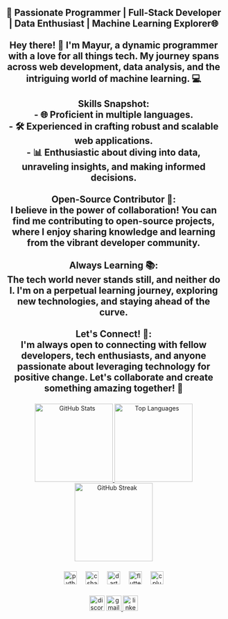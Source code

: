 <h2 align="center">🚀 Passionate Programmer | Full-Stack Developer | Data Enthusiast | Machine Learning Explorer🌐<br><br>Hey there! 👋 I'm Mayur, a dynamic programmer with a love for all things tech. My journey spans across web development, data analysis, and the intriguing world of machine learning. 💻<br><br>Skills Snapshot:<br>- 🌐 Proficient in multiple languages.<br>- 🛠️ Experienced in crafting robust and scalable web applications.<br>- 📊 Enthusiastic about diving into data, unraveling insights, and making informed decisions.<br><br>Open-Source Contributor 🚀:<br>I believe in the power of collaboration! You can find me contributing to open-source projects, where I enjoy sharing knowledge and learning from the vibrant developer community.<br><br>Always Learning 📚:<br>The tech world never stands still, and neither do I. I'm on a perpetual learning journey, exploring new technologies, and staying ahead of the curve.<br><br>Let's Connect! 🌟:<br>I'm always open to connecting with fellow developers, tech enthusiasts, and anyone passionate about leveraging technology for positive change. Let's collaborate and create something amazing together! 🤝</h2>

###

<div align="center">
  
  <a href="https://github.com/mayur858">
    <img src="https://raw.githubusercontent.com/mayur858/github-stats/master/generated/overview.svg" height="180" alt="GitHub Stats" />
  </a>

  <a href="https://github.com/mayur858">
    <img src="https://raw.githubusercontent.com/mayur858/github-stats/master/generated/languages.svg" height="180" alt="Top Languages" />
  </a>
  <br />

  <a href="https://github.com/mayur858">
    <img src="https://github-readme-streak-stats.herokuapp.com/?user=mayur858&theme=dracula&hide_border=false" height="180" alt="GitHub Streak" />
  </a>
</div>


###

<div align="center">
  <img src="https://cdn.jsdelivr.net/gh/devicons/devicon/icons/python/python-original.svg" height="30" alt="python logo"  />
  <img width="12" />
  <img src="https://cdn.jsdelivr.net/gh/devicons/devicon/icons/csharp/csharp-original.svg" height="30" alt="csharp logo"  />
  <img width="12" />
  <img src="https://cdn.jsdelivr.net/gh/devicons/devicon/icons/dart/dart-original.svg" height="30" alt="dart logo"  />
  <img width="12" />
  <img src="https://cdn.jsdelivr.net/gh/devicons/devicon/icons/flutter/flutter-original.svg" height="30" alt="flutter logo"  />
  <img width="12" />
  <img src="https://cdn.jsdelivr.net/gh/devicons/devicon/icons/cplusplus/cplusplus-original.svg" height="30" alt="cplusplus logo"  />
</div>

###

<div align="center">
  <img src="https://img.shields.io/static/v1?message=Discord&logo=discord&label=&color=7289DA&logoColor=white&labelColor=&style=for-the-badge" height="35" alt="discord logo"  />
  <a href="kmayur819@gamil.com" target="_blank">
    <img src="https://img.shields.io/static/v1?message=Gmail&logo=gmail&label=&color=D14836&logoColor=white&labelColor=&style=for-the-badge" height="35" alt="gmail logo"  />
  </a>
  <a href="https://www.linkedin.com/in/mayur-kumar-garchar/" target="_blank">
    <img src="https://img.shields.io/static/v1?message=LinkedIn&logo=linkedin&label=&color=0077B5&logoColor=white&labelColor=&style=for-the-badge" height="35" alt="linkedin logo"  />
  </a>
</div>

###

